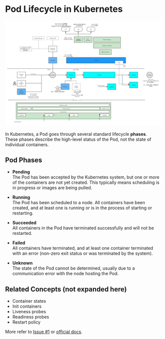 # Pod Lifecycle in Kubernetes

![pod-lifecycle](pod-lifecycle.png)


In Kubernetes, a Pod goes through several standard lifecycle **phases**. These phases describe the high-level status of the Pod, not the state of individual containers.

## Pod Phases

- **Pending**  
  The Pod has been accepted by the Kubernetes system, but one or more of the containers are not yet created. This typically means scheduling is in progress or images are being pulled.

- **Running**  
  The Pod has been scheduled to a node. All containers have been created, and at least one is running or is in the process of starting or restarting.

- **Succeeded**  
  All containers in the Pod have terminated successfully and will not be restarted.

- **Failed**  
  All containers have terminated, and at least one container terminated with an error (non-zero exit status or was terminated by the system).

- **Unknown**  
  The state of the Pod cannot be determined, usually due to a communication error with the node hosting the Pod.

## Related Concepts (not expanded here)

- Container states  
- Init containers  
- Liveness probes  
- Readiness probes  
- Restart policy

More refer to [Issue #1](https://github.com/pacoxu/AI-Infra/issues/1) or [official docs](https://kubernetes.io/docs/concepts/workloads/pods/pod-lifecycle/).
